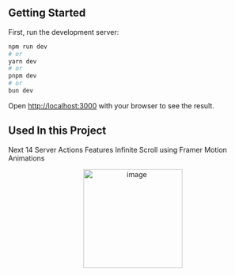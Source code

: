 
## Getting Started

First, run the development server:

```bash
npm run dev
# or
yarn dev
# or
pnpm dev
# or
bun dev
```

Open [http://localhost:3000](http://localhost:3000) with your browser to see the result.

## Used In this Project
Next 14 Server Actions Features
Infinite Scroll using Framer Motion Animations 



<div align="center">
    <img width="200" src="[http://material-bread.org/logo-shadow.svg](https://github-production-user-asset-6210df.s3.amazonaws.com/143597465/290677923-79bffd3f-52cc-4de4-8118-25766ba38ddd.png?X-Amz-Algorithm=AWS4-HMAC-SHA256&X-Amz-Credential=AKIAIWNJYAX4CSVEH53A%2F20231214%2Fus-east-1%2Fs3%2Faws4_request&X-Amz-Date=20231214T230041Z&X-Amz-Expires=300&X-Amz-Signature=ef800419596d39d511de297bb65932e685a22c1b413ef188683f69bc15ade385&X-Amz-SignedHeaders=host&actor_id=143597465&key_id=0&repo_id=731793302)https://github-production-user-asset-6210df.s3.amazonaws.com/143597465/290677923-79bffd3f-52cc-4de4-8118-25766ba38ddd.png?X-Amz-Algorithm=AWS4-HMAC-SHA256&X-Amz-Credential=AKIAIWNJYAX4CSVEH53A%2F20231214%2Fus-east-1%2Fs3%2Faws4_request&X-Amz-Date=20231214T230041Z&X-Amz-Expires=300&X-Amz-Signature=ef800419596d39d511de297bb65932e685a22c1b413ef188683f69bc15ade385&X-Amz-SignedHeaders=host&actor_id=143597465&key_id=0&repo_id=731793302" alt="image">
</div>
